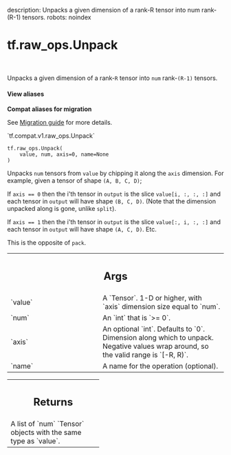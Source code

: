 description: Unpacks a given dimension of a rank-R tensor into num rank-(R-1) tensors.
robots: noindex

# tf.raw_ops.Unpack

<!-- Insert buttons and diff -->

<table class="tfo-notebook-buttons tfo-api nocontent" align="left">

</table>



Unpacks a given dimension of a rank-`R` tensor into `num` rank-`(R-1)` tensors.

<section class="expandable">
  <h4 class="showalways">View aliases</h4>
  <p>
<b>Compat aliases for migration</b>
<p>See
<a href="https://www.tensorflow.org/guide/migrate">Migration guide</a> for
more details.</p>
<p>`tf.compat.v1.raw_ops.Unpack`</p>
</p>
</section>

<pre class="devsite-click-to-copy prettyprint lang-py tfo-signature-link">
<code>tf.raw_ops.Unpack(
    value, num, axis=0, name=None
)
</code></pre>



<!-- Placeholder for "Used in" -->

Unpacks `num` tensors from `value` by chipping it along the `axis` dimension.
For example, given a tensor of shape `(A, B, C, D)`;

If `axis == 0` then the i'th tensor in `output` is the slice `value[i, :, :, :]`
  and each tensor in `output` will have shape `(B, C, D)`. (Note that the
  dimension unpacked along is gone, unlike `split`).

If `axis == 1` then the i'th tensor in `output` is the slice `value[:, i, :, :]`
  and each tensor in `output` will have shape `(A, C, D)`.
Etc.

This is the opposite of `pack`.

<!-- Tabular view -->
 <table class="responsive fixed orange">
<colgroup><col width="214px"><col></colgroup>
<tr><th colspan="2"><h2 class="add-link">Args</h2></th></tr>

<tr>
<td>
`value`
</td>
<td>
A `Tensor`.
1-D or higher, with `axis` dimension size equal to `num`.
</td>
</tr><tr>
<td>
`num`
</td>
<td>
An `int` that is `>= 0`.
</td>
</tr><tr>
<td>
`axis`
</td>
<td>
An optional `int`. Defaults to `0`.
Dimension along which to unpack.  Negative values wrap around, so the
valid range is `[-R, R)`.
</td>
</tr><tr>
<td>
`name`
</td>
<td>
A name for the operation (optional).
</td>
</tr>
</table>



<!-- Tabular view -->
 <table class="responsive fixed orange">
<colgroup><col width="214px"><col></colgroup>
<tr><th colspan="2"><h2 class="add-link">Returns</h2></th></tr>
<tr class="alt">
<td colspan="2">
A list of `num` `Tensor` objects with the same type as `value`.
</td>
</tr>

</table>

